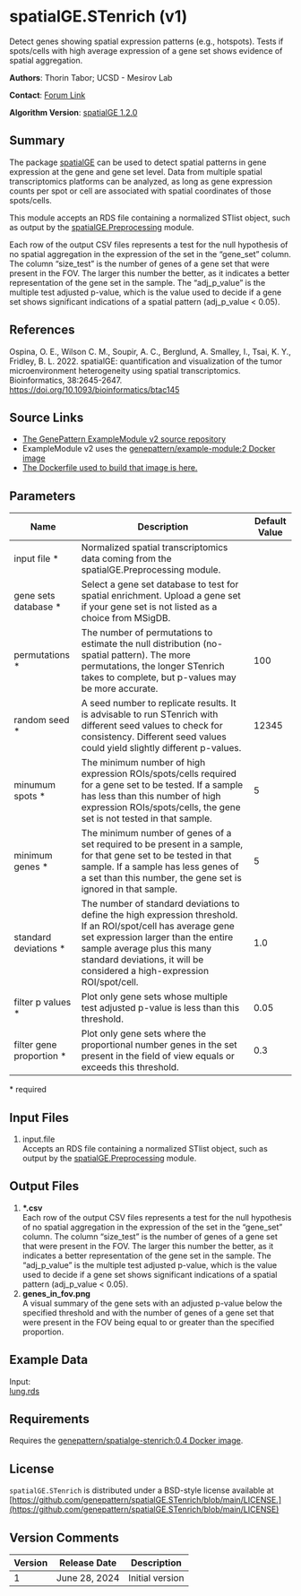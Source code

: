 # spatialGE.STenrich (v1)

Detect genes showing spatial expression patterns (e.g., hotspots). Tests if spots/cells with high average expression of a gene set shows evidence of spatial aggregation.

**Authors**: Thorin Tabor; UCSD - Mesirov Lab

**Contact**: [Forum Link](https://groups.google.com/forum/?utm_medium=email&utm_source=footer#!forum/genepattern-help)

**Algorithm Version**: [spatialGE 1.2.0](https://fridleylab.github.io/spatialGE/)

## Summary

The package [spatialGE](https://fridleylab.github.io/spatialGE/) can be used to detect spatial patterns in gene expression at the gene and gene set level. Data from multiple spatial transcriptomics platforms can be analyzed, as long as gene expression counts per spot or cell are associated with spatial coordinates of those spots/cells.

This module accepts an RDS file containing a normalized STlist object, such as output by the [spatialGE.Preprocessing](https://github.com/genepattern/spatialGE.Preprocessing) module.

Each row of the output CSV files represents a test for the null hypothesis of no spatial aggregation in the expression of the set in the “gene_set” column. The column “size_test” is the number of genes of a gene set that were present in the FOV. The larger this number the better, as it indicates a better representation of the gene set in the sample. The “adj_p_value” is the multiple test adjusted p-value, which is the value used to decide if a gene set shows significant indications of a spatial pattern (adj_p_value < 0.05).

## References

Ospina, O. E., Wilson C. M., Soupir, A. C., Berglund, A. Smalley, I., Tsai, K. Y., Fridley, B. L. 2022. spatialGE: quantification and visualization of the tumor microenvironment heterogeneity using spatial transcriptomics. Bioinformatics, 38:2645-2647. https://doi.org/10.1093/bioinformatics/btac145

## Source Links
* [The GenePattern ExampleModule v2 source repository](https://github.com/genepattern/ExampleModule/tree/v2)
* ExampleModule v2 uses the [genepattern/example-module:2 Docker image](https://hub.docker.com/layers/150060459/genepattern/example-module/2/images/sha256-ae4fffff67672e46b251f954ad226b7ad99403c456c1c19911b6ac82f1a27f2f?context=explore)
* [The Dockerfile used to build that image is here.](https://github.com/genepattern/ExampleModule/blob/v2/Dockerfile)

## Parameters
<!-- short description of the module parameters and their default values, as well as whether they are required -->

| Name                 | Description                                                                                                                                                                              | Default Value |
----------------------|------------------------------------------------------------------------------------------------------------------------------------------------------------------------------------------|---------------|
| input file *         | Normalized spatial transcriptomics data coming from the spatialGE.Preprocessing module.                                                                                                  |
| gene sets database * | Select a gene set database to test for spatial enrichment. Upload a gene set if your gene set is not listed as a choice from MSigDB.                                                     |               |
| permutations *       | The number of permutations to estimate the null distribution (no-spatial pattern). The more permutations, the longer STenrich takes to complete, but p-values may be more accurate.      | 100           |
| random seed *        | A seed number to replicate results. It is advisable to run STenrich with different seed values to check for consistency. Different seed values could yield slightly different p-values. | 12345         |
| minumum spots * | The minimum number of high expression ROIs/spots/cells required for a gene set to be tested. If a sample has less than this number of high expression ROIs/spots/cells, the gene set is not tested in that sample. | 5 |
| minimum genes * | The minimum number of genes of a set required to be present in a sample, for that gene set to be tested in that sample. If a sample has less genes of a set than this number, the gene set is ignored in that sample. | 5 |
| standard deviations * | The number of standard deviations to define the high expression threshold. If an ROI/spot/cell has average gene set expression larger than the entire sample average plus this many standard deviations, it will be considered a high-expression ROI/spot/cell. | 1.0 |
| filter p values * | Plot only gene sets whose multiple test adjusted p-value is less than this threshold. | 0.05 |
| filter gene proportion * | Plot only gene sets where the proportional number genes in the set present in the field of view equals or exceeds this threshold. | 0.3 |

\*  required

## Input Files
1. input.file  
   Accepts an RDS file containing a normalized STlist object, such as output by the [spatialGE.Preprocessing](https://github.com/genepattern/spatialGE.Preprocessing) module.

    
## Output Files
1. **\*.csv**  
   Each row of the output CSV files represents a test for the null hypothesis of no spatial aggregation in the expression of the set in the “gene_set” column. The column “size_test” is the number of genes of a gene set that were present in the FOV. The larger this number the better, as it indicates a better representation of the gene set in the sample. The “adj_p_value” is the multiple test adjusted p-value, which is the value used to decide if a gene set shows significant indications of a spatial pattern (adj_p_value < 0.05).
2. **genes_in_fov.png**  
    A visual summary of the gene sets with an adjusted p-value below the specified threshold and with the number of genes of a gene set that were present in the FOV being equal to or greater than the specified proportion.

## Example Data
<!-- provide links to example data so that users can see what input & output should look like and so that they and we can use it to test -->

Input:  
[lung.rds](https://github.com/genepattern/spatialGE.STenrich/blob/main/data/lung.rds)

## Requirements

Requires the [genepattern/spatialge-stenrich:0.4 Docker image](https://hub.docker.com/layers/genepattern/spatialge-stenrich/0.4/images/sha256-11d9de50d721c27fd02edd8f65f0bd17fe4d5e8ea7c99b13236b8daf092c2c10?context=explore).

## License

`spatialGE.STenrich` is distributed under a BSD-style license available at [https://github.com/genepattern/spatialGE.STenrich/blob/main/LICENSE.](https://github.com/genepattern/spatialGE.STenrich/blob/main/LICENSE)

## Version Comments

| Version | Release Date  | Description                       |
----------|---------------|-----------------------------------|
| 1 | June 28, 2024 | Initial version |